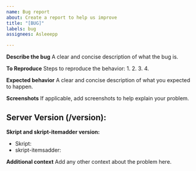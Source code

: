 ```yaml
---
name: Bug report
about: Create a report to help us improve
title: "[BUG]"
labels: bug
assignees: Asleeepp

---
```


**Describe the bug**
A clear and concise description of what the bug is.

**To Reproduce**
Steps to reproduce the behavior:
1. 
2.
3.
4.

**Expected behavior**
A clear and concise description of what you expected to happen.

**Screenshots**
If applicable, add screenshots to help explain your problem.

**Server Version (/version):**
 - 

**Skript and skript-itemadder version:**
 - Skript:
 - skript-itemsadder:
 

**Additional context**
Add any other context about the problem here.
